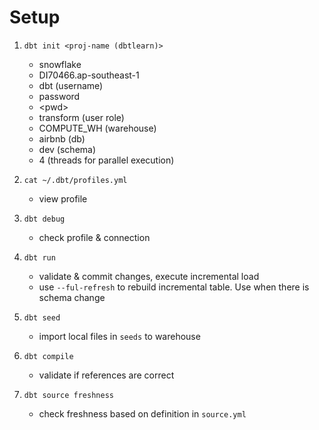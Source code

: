 # Setup

1. `dbt init <proj-name (dbtlearn)>`
    - snowflake
    - DI70466.ap-southeast-1
    - dbt (username)
    - password
    - \<pwd\>
    - transform (user role)
    - COMPUTE_WH (warehouse)
    - airbnb (db)
    - dev (schema)
    - 4 (threads  for parallel execution)

1. `cat ~/.dbt/profiles.yml`
    - view profile 

1. `dbt debug`
    - check profile & connection

1. `dbt run`
    - validate & commit changes, execute incremental load
    - use `--ful-refresh` to rebuild incremental table. Use when there is schema change

1. `dbt seed`
    - import local files in `seeds` to warehouse

1. `dbt compile`
    - validate if references are correct

1. `dbt source freshness`
    - check freshness based on definition in `source.yml`
